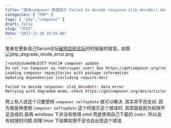 ```yaml
---
title: "使用composer 报错提示 Failed to decode response zlib_decode() data error"
categories: [ "PHP" ]
tags: [ "php","composer" ]
draft: false
slug: "3552"
date: "2017-11-16 16:05:00"
---
```


笔者在更新自己flarum论坛[破晓启航论坛](http://bbs.mbioq.com)的时候报的错误。如图
![php_degrade_mode_error.png][1]
```bash
[root@jdu4e00u53f7 html]# composer update
Do not run Composer as root/super user! See https://getcomposer.org/root for details
Loading composer repositories with package information
Updating dependencies (including require-dev)

Failed to decode response: zlib_decode(): data error
Retrying with degraded mode, check https://getcomposer.org/doc/articles/troubleshooting.md#degraded-mode for more info
```


<!--more-->


网上有人说这个只要使用 `composer selfupdate` 就可以解决. 其实并不完全对.
因为我是再使用 `composer selfupdate` 这个时提示这个错误的.
其原因是因为权限不足造成的.我再 windows 下并没有使用 cmd 而是使用自己下载的 `Cmder`.
所以会有权限的问题.同理 linux 下如果权限不足也会出现这个错误.


  [1]: https://imgs.gnux.cn/usr/uploads/2017/11/3520854781.png